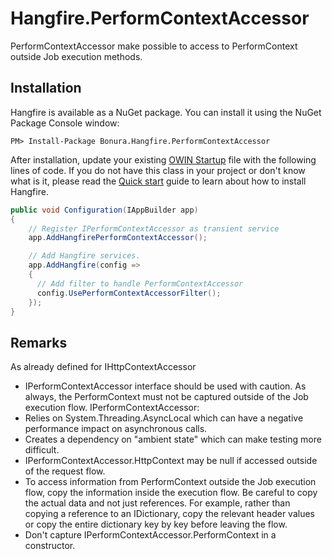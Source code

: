 # Hangfire.PerformContextAccessor

PerformContextAccessor make possible to access to PerformContext outside Job execution methods.

Installation
-------------

Hangfire is available as a NuGet package. You can install it using the NuGet Package Console window:

```
PM> Install-Package Bonura.Hangfire.PerformContextAccessor
```

After installation, update your existing [OWIN Startup](http://www.asp.net/aspnet/overview/owin-and-katana/owin-startup-class-detection) file with the following lines of code. If you do not have this class in your project or don't know what is it, please read the [Quick start](http://docs.hangfire.io/en/latest/quick-start.html) guide to learn about how to install Hangfire.

```csharp
public void Configuration(IAppBuilder app)
{
    // Register IPerformContextAccessor as transient service
    app.AddHangfirePerformContextAccessor();

    // Add Hangfire services.
    app.AddHangfire(config =>
    {
      // Add filter to handle PerformContextAccessor
      config.UsePerformContextAccessorFilter();
    });
}
```

Remarks
-------------
As already defined for IHttpContextAccessor

* IPerformContextAccessor interface should be used with caution. As always, the PerformContext must not be captured outside of the Job execution flow.
IPerformContextAccessor:
* Relies on System.Threading.AsyncLocal which can have a negative performance impact on asynchronous calls.
* Creates a dependency on "ambient state" which can make testing more difficult.
* IPerformContextAccessor.HttpContext may be null if accessed outside of the request flow.
* To access information from PerformContext outside the Job execution flow, copy the information inside the execution flow. Be careful to copy the actual data and not just references. For example, rather than copying a reference to an IDictionary, copy the relevant header values or copy the entire dictionary key by key before leaving the flow.
* Don't capture IPerformContextAccessor.PerformContext in a constructor.
